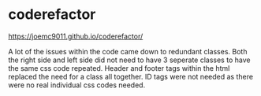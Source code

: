 # coderefactor

https://joemc9011.github.io/coderefactor/

A lot of the issues within the code came down to redundant classes. Both the right side and left side did not need to have 3 seperate classes to have the same css code repeated. Header and footer tags within the html replaced the need for a class all together. ID tags were not needed as there were no real individual css codes needed.
